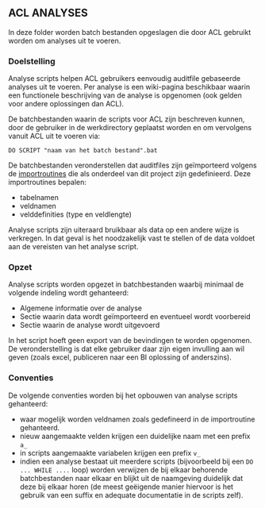 ## ACL ANALYSES

In deze folder worden batch bestanden opgeslagen die door ACL gebruikt worden om analyses uit te voeren. 

### Doelstelling

Analyse scripts helpen ACL gebruikers eenvoudig auditfile gebaseerde analyses uit te voeren. Per analyse is een wiki-pagina beschikbaar waarin een functionele beschrijving van de analyse is opgenomen (ook gelden voor andere oplossingen dan ACL).

De batchbestanden waarin de scripts voor ACL zijn beschreven kunnen, door de gebruiker in de werkdirectory geplaatst worden en om vervolgens vanuit ACL uit te voeren via:
 
`DO SCRIPT "naam van het batch bestand".bat`

De batchbestanden veronderstellen dat auditfiles zijn geïmporteerd volgens de [importroutines](../tree/master/B_SCRIPTS/B1_IMPORT/ACL) die als onderdeel van dit project zijn gedefinieerd. Deze importroutines bepalen:
- tabelnamen
- veldnamen
- velddefinities (type en veldlengte)
 
Analyse scripts zijn uiteraard bruikbaar als data op een andere wijze is verkregen. In dat geval is het noodzakelijk vast te stellen of de data voldoet aan de vereisten van het analyse script.

### Opzet

Analyse scripts worden opgezet in batchbestanden waarbij minimaal de volgende indeling wordt gehanteerd:
- Algemene informatie over de analyse
- Sectie waarin data wordt geïmporteerd en eventueel wordt voorbereid
- Sectie waarin de analyse wordt uitgevoerd

In het script hoeft geen export van de bevindingen te worden opgenomen. De veronderstelling is dat elke gebruiker daar zijn eigen invulling aan wil geven (zoals excel, publiceren naar een BI oplossing of anderszins).

### Conventies

De volgende conventies worden bij het opbouwen van analyse scripts gehanteerd:
- waar mogelijk worden veldnamen zoals gedefineerd in de importroutine gehanteerd.
- nieuw aangemaakte velden krijgen een duidelijke naam met een prefix `a_`
- in scripts aangemaakte variabelen krijgen een prefix `v_`
- indien een analyse bestaat uit meerdere scripts (bijvoorbeeld bij een `DO ... WHILE ....` loop) worden verwijzen de bij elkaar behorende  batchbestanden naar elkaar en blijkt uit de naamgeving duidelijk dat deze bij elkaar horen (de meest geëigende manier hiervoor is het gebruik van een suffix en adequate documentatie in de scripts zelf).

